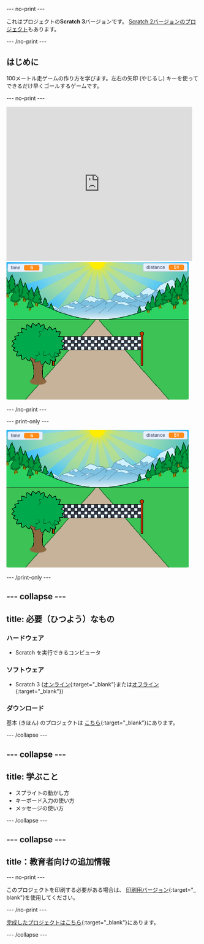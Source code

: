--- no-print ---

これはプロジェクトの**Scratch 3**バージョンです。 [Scratch 2バージョンのプロジェクト](https://projects.raspberrypi.org/en/projects/sprint-scratch2)もあります。

--- /no-print ---

## はじめに

100メートル走ゲームの作り方を学びます。左右の矢印 (やじるし) キーを使ってできるだけ早くゴールするゲームです。

--- no-print ---

<div class="scratch-preview">
  <iframe allowtransparency="true" width="485" height="402" src="https://scratch.mit.edu/projects/embed/298930696/?autostart=false" frameborder="0" scrolling="no"></iframe>
  <img src="images/sprint-final.png">
</div>

--- /no-print ---

--- print-only ---

![完成 (かんせい) したプロジェクト](images/sprint-final.png)

--- /print-only ---


--- collapse ---
---
title: 必要（ひつよう）なもの
---

### ハードウェア

+ Scratch を実行できるコンピュータ

### ソフトウェア

+ Scratch 3 ([オンライン](http://rpf.io/scratchon){:target="_blank"}または[オフライン](http://rpf.io/scratchoff){:target="_blank"})

### ダウンロード

基本 (きほん) のプロジェクトは [こちら](http://rpf.io/p/en/sprint-go){:target="_blank"}にあります。

--- /collapse ---

--- collapse ---
---
title: 学ぶこと
---

- スプライトの動かし方
- キーボード入力の使い方
- メッセージの使い方

--- /collapse ---

--- collapse ---
---
title：教育者向けの追加情報
---

--- no-print ---

このプロジェクトを印刷する必要がある場合は、 [印刷用バージョン](https://projects.raspberrypi.org/en/projects/sprint/print){:target="_ blank"}を使用してください。

--- /no-print ---

[完成したプロジェクトはこちら](http://rpf.io/p/en/sprint-get){:target="_blank"}にあります。

--- /collapse ---


